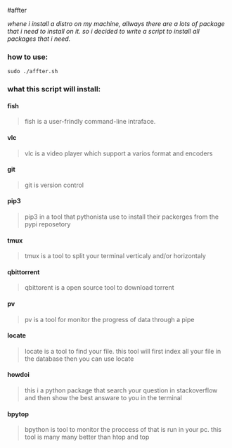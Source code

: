 #affter

_whene i install a distro on my machine, allways there are a lots of package that i need to install on it. so i decided to write a script to install all packages that i need._

### how to use:
``` sudo ./affter.sh ```

### what this script will install:

#### fish
> fish is a user-frindly command-line intraface.

#### vlc
> vlc is a video player which support a varios format and encoders

#### git
> git is version control

#### pip3
> pip3 in a tool that pythonista use to install their packerges from the pypi reposetory

#### tmux
> tmux is a tool to split your terminal verticaly and/or horizontaly

#### qbittorrent
> qbittorent is a open source tool to download torrent

#### pv
> pv is a tool for monitor the progress of data through a pipe

#### locate
> locate is a tool to find your file. this tool will first index all your file in the database then you can use locate

#### howdoi
> this i a python package that search your question in stackoverflow and then show the best answare to you in the terminal

#### bpytop
> bpython is tool to monitor the proccess of that is run in your pc. this tool is many many better than htop and top
